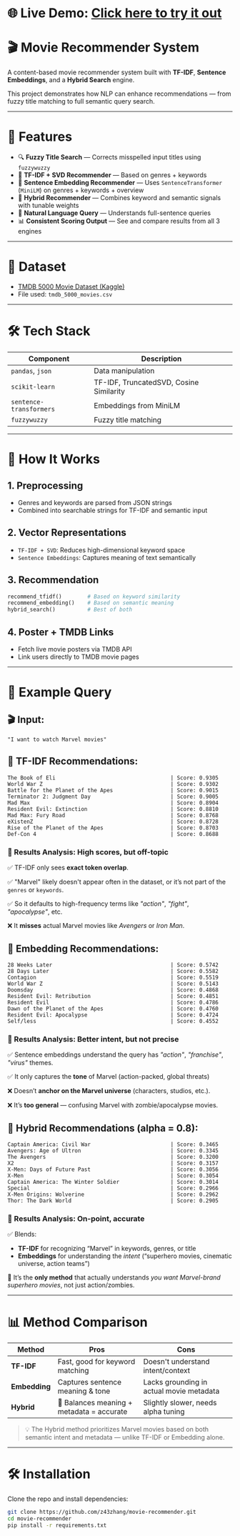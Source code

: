 # 🌐 **Live Demo**: [Click here to try it out](https://movie-recommender-bwnwhw5kbmhjkszgz6xlwt.streamlit.app/)
# 🎬 Movie Recommender System

A content-based movie recommender system built with **TF-IDF**, **Sentence Embeddings**, and a **Hybrid Search** engine. 

This project demonstrates how NLP can enhance recommendations — from fuzzy title matching to full semantic query search.

---

# 🚀 Features

- 🔍 **Fuzzy Title Search** — Corrects misspelled input titles using `fuzzywuzzy`
- 🧠 **TF-IDF + SVD Recommender** — Based on genres + keywords
- 🤖 **Sentence Embedding Recommender** — Uses `SentenceTransformer` (`MiniLM`) on genres + keywords + overview
- 🔀 **Hybrid Recommender** — Combines keyword and semantic signals with tunable weights
- 💬 **Natural Language Query** — Understands full-sentence queries
- 📊 **Consistent Scoring Output** — See and compare results from all 3 engines

---

# 📂 Dataset

- [TMDB 5000 Movie Dataset (Kaggle)](https://www.kaggle.com/datasets/tmdb/tmdb-movie-metadata)
- File used: `tmdb_5000_movies.csv`

---

# 🛠️ Tech Stack

| Component               | Description                              |
|------------------------|------------------------------------------|
| `pandas`, `json`       | Data manipulation                        |
| `scikit-learn`         | TF-IDF, TruncatedSVD, Cosine Similarity  |
| `sentence-transformers`| Embeddings from MiniLM                   |
| `fuzzywuzzy`           | Fuzzy title matching                     |

---

# 🧪 How It Works

## 1. Preprocessing
- Genres and keywords are parsed from JSON strings
- Combined into searchable strings for TF-IDF and semantic input

## 2. Vector Representations
- `TF-IDF + SVD`: Reduces high-dimensional keyword space
- `Sentence Embeddings`: Captures meaning of text semantically

## 3. Recommendation

```python
recommend_tfidf()        # Based on keyword similarity
recommend_embedding()    # Based on semantic meaning
hybrid_search()          # Best of both
```
## 4. Poster + TMDB Links
- Fetch live movie posters via TMDB API
- Link users directly to TMDB movie pages

---

# 🧪 Example Query

## 🎬 Input:  
`"I want to watch Marvel movies"`

## 📘 TF-IDF Recommendations:
```text
The Book of Eli                                    | Score: 0.9305
World War Z                                        | Score: 0.9302
Battle for the Planet of the Apes                  | Score: 0.9015
Terminator 2: Judgment Day                         | Score: 0.9005
Mad Max                                            | Score: 0.8904
Resident Evil: Extinction                          | Score: 0.8810
Mad Max: Fury Road                                 | Score: 0.8768
eXistenZ                                           | Score: 0.8728
Rise of the Planet of the Apes                     | Score: 0.8703
Def-Con 4                                          | Score: 0.8688
```
### 📘 Results Analysis: High scores, but off-topic

✅ TF-IDF only sees **exact token overlap**.

✅ "Marvel" likely doesn't appear often in the dataset, or it’s not part of the `genres` or `keywords`.

✅ So it defaults to high-frequency terms like *"action"*, *"fight"*, *"apocalypse"*, etc.

❌ It **misses** actual Marvel movies like *Avengers* or *Iron Man*.

## 🤖 Embedding Recommendations:
```text
28 Weeks Later                                     | Score: 0.5742
28 Days Later                                      | Score: 0.5582
Contagion                                          | Score: 0.5519
World War Z                                        | Score: 0.5143
Doomsday                                           | Score: 0.4868
Resident Evil: Retribution                         | Score: 0.4851
Resident Evil                                      | Score: 0.4786
Dawn of the Planet of the Apes                     | Score: 0.4760
Resident Evil: Apocalypse                          | Score: 0.4724
Self/less                                          | Score: 0.4552
```
### 🤖 Results Analysis: Better intent, but not precise

✅ Sentence embeddings understand the query has *"action"*, *"franchise"*, *"virus"* themes.

✅ It only captures the **tone** of Marvel (action-packed, global threats)

❌ Doesn’t **anchor on the Marvel universe** (characters, studios, etc.).

❌ It’s **too general** — confusing Marvel with zombie/apocalypse movies.

## 🔀 Hybrid Recommendations (alpha = 0.8):
```text
Captain America: Civil War                         | Score: 0.3465
Avengers: Age of Ultron                            | Score: 0.3345
The Avengers                                       | Score: 0.3200
X2                                                 | Score: 0.3157
X-Men: Days of Future Past                         | Score: 0.3056
X-Men                                              | Score: 0.3054
Captain America: The Winter Soldier                | Score: 0.3014
Special                                            | Score: 0.2966
X-Men Origins: Wolverine                           | Score: 0.2962
Thor: The Dark World                               | Score: 0.2905
```
### 🔀 Results Analysis: On-point, accurate

✅ Blends:
  - **TF-IDF** for recognizing “Marvel” in keywords, genres, or title
  - **Embeddings** for understanding the *intent* (“superhero movies, cinematic universe, action teams”)

🎯 It’s the **only method** that actually understands *you want Marvel-brand superhero movies*, not just action/zombies.

---

# 📊 Method Comparison

| Method     | Pros                                       | Cons                                      |
|------------|--------------------------------------------|-------------------------------------------|
| **TF-IDF** | Fast, good for keyword matching            | Doesn't understand intent/context         |
| **Embedding** | Captures sentence meaning & tone       | Lacks grounding in actual movie metadata  |
| **Hybrid** | 🎯 Balances meaning + metadata = accurate  | Slightly slower, needs alpha tuning       |

> 💡 The Hybrid method prioritizes Marvel movies based on both semantic intent and metadata — unlike TF-IDF or Embedding alone.

---

# 🛠️ Installation

Clone the repo and install dependencies:

```bash
git clone https://github.com/z43zhang/movie-recommender.git
cd movie-recommender
pip install -r requirements.txt
